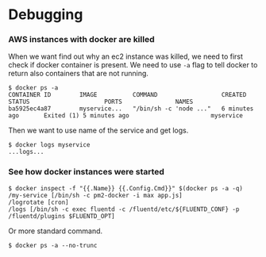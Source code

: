 # Debugging

### AWS instances with docker are killed

When we want find out why an ec2 instance was killed, we need to first check if docker container is present. We need to use `-a` flag to tell docker to return also containers that are not running.

```
$ docker ps -a
CONTAINER ID        IMAGE          COMMAND                  CREATED             STATUS                     PORTS               NAMES
ba5925ec4a87        myservice...   "/bin/sh -c 'node ..."   6 minutes ago       Exited (1) 5 minutes ago                       myservice
```

Then we want to use name of the service and get logs.

```
$ docker logs myservice
...logs...
```

### See how docker instances were started

```
$ docker inspect -f "{{.Name}} {{.Config.Cmd}}" $(docker ps -a -q)
/my-service [/bin/sh -c pm2-docker -i max app.js]
/logrotate [cron]
/logs [/bin/sh -c exec fluentd -c /fluentd/etc/${FLUENTD_CONF} -p /fluentd/plugins $FLUENTD_OPT]
```

Or more standard command. 

```
$ docker ps -a --no-trunc
```



